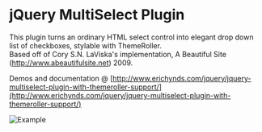 # jQuery MultiSelect Plugin

This plugin turns an ordinary HTML select control into elegant drop down list of checkboxes, stylable with ThemeRoller.  
Based off of Cory S.N. LaViska's implementation, A Beautiful Site (http://www.abeautifulsite.net) 2009.

Demos and documentation @ [http://www.erichynds.com/jquery/jquery-multiselect-plugin-with-themeroller-support/](http://www.erichynds.com/jquery/jquery-multiselect-plugin-with-themeroller-support/)  

![Example](http://www.erichynds.com/examples/jquery-multiselect/screenshot.gif)
